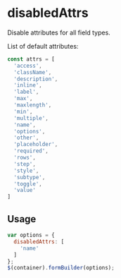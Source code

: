 # disabledAttrs
Disable attributes for all field types.

List of default attributes:
```javascript
const attrs = [
  'access',
  'className',
  'description',
  'inline',
  'label',
  'max',
  'maxlength',
  'min',
  'multiple',
  'name',
  'options',
  'other',
  'placeholder',
  'required',
  'rows',
  'step',
  'style',
  'subtype',
  'toggle',
  'value'
]
```

## Usage
```javascript
var options = {
  disabledAttrs: [
    'name'
  ]
};
$(container).formBuilder(options);
```
<p data-height="525" data-embed-version="2" data-theme-id="22927" data-slug-hash="NjLGyN" data-default-tab="js,result" data-user="sudharshan" class="codepen"></p>
